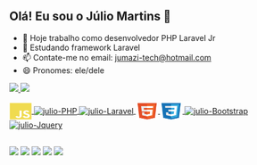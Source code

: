 ## Olá! Eu sou o Júlio Martins 👋

- 🔭 Hoje trabalho como desenvolvedor PHP Laravel Jr
- 🌱 Estudando framework Laravel
- 📫 Contate-me no email: jumazi-tech@hotmail.com
- 😄 Pronomes: ele/dele

 <div>
  <a href="https://github.com/Jul10-M4rt1n2">
  <img height="180em" src="https://github-readme-stats.vercel.app/api?username=Jul10-M4rt1n2&show_icons=true&theme=dark&include_all_commits=true&count_private=true"/>
  <img height="180em" src="https://github-readme-stats.vercel.app/api/top-langs/?username=Jul10-M4rt1n2&layout=compact&langs_count=7&theme=dark"/>
</div>
<div style="display: inline_block"><br>
  <img align="center" alt="julio-Js" height="30" width="40" src="https://raw.githubusercontent.com/devicons/devicon/master/icons/javascript/javascript-plain.svg">
  <img align="center" alt="julio-PHP" height="50" width="50"src="https://cdn.jsdelivr.net/gh/devicons/devicon/icons/php/php-original.svg" />          
  <img align="center" alt="julio-Laravel" height="30" width="40" src="https://cdn.jsdelivr.net/gh/devicons/devicon/icons/laravel/laravel-plain.svg" />          
  <img align="center" alt="julio-HTML" height="30" width="40" src="https://raw.githubusercontent.com/devicons/devicon/master/icons/html5/html5-original.svg">
  <img align="center" alt="julio-CSS" height="30" width="40" src="https://raw.githubusercontent.com/devicons/devicon/master/icons/css3/css3-original.svg">
  <img align="center" alt="julio-Bootstrap" height="30" width="40" src="https://cdn.jsdelivr.net/gh/devicons/devicon/icons/bootstrap/bootstrap-original.svg" />           <img align="center" alt="julio-Jquery" height="30" width="40" src="https://cdn.jsdelivr.net/gh/devicons/devicon/icons/jquery/jquery-original.svg" />          
</div>
  
  ##
  
  <div>
    <a href="https://www.youtube.com/channel/UCW4bz1Ehgp3ftdZUmf3WtdA" target="_blank"><img src="https://img.shields.io/badge/YouTube-FF0000?style=for-the-badge&logo=youtube&logoColor=white" target="_blank"></a>
  <a href="https://www.instagram.com/juliorzo/" target="_blank"><img src="https://img.shields.io/badge/-Instagram-%23E4405F?style=for-the-badge&logo=instagram&logoColor=white" target="_blank"></a>
 	<a href="https://discord.com/channels/@me" target="_blank"><img src="https://img.shields.io/badge/Discord-7289DA?style=for-the-badge&logo=discord&logoColor=white" target="_blank"></a> 
  <a href = "mailto:julio.neto@senaimt.edu.br"><img src="https://img.shields.io/badge/-Gmail-%23333?style=for-the-badge&logo=gmail&logoColor=white" target="_blank"></a>
  <a href="https://www.linkedin.com/in/julio-martins-29246a70/" target="_blank"><img src="https://img.shields.io/badge/-LinkedIn-%230077B5?style=for-the-badge&logo=linkedin&logoColor=white" target="_blank"></a>
  </div>
